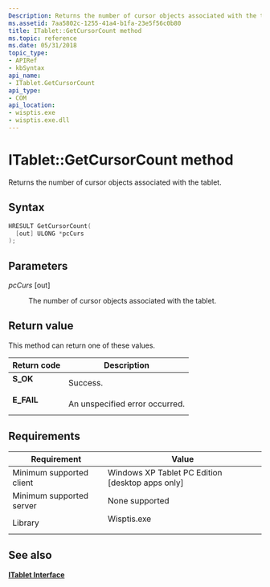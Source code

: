 ```yaml
---
Description: Returns the number of cursor objects associated with the tablet.
ms.assetid: 7aa5802c-1255-41a4-b1fa-23e5f56c0b80
title: ITablet::GetCursorCount method
ms.topic: reference
ms.date: 05/31/2018
topic_type: 
- APIRef
- kbSyntax
api_name: 
- ITablet.GetCursorCount
api_type: 
- COM
api_location: 
- wisptis.exe
- wisptis.exe.dll
---
```


# ITablet::GetCursorCount method

Returns the number of cursor objects associated with the tablet.

## Syntax


```C++
HRESULT GetCursorCount(
  [out] ULONG *pcCurs
);
```



## Parameters

<dl> <dt>

*pcCurs* \[out\]
</dt> <dd>

The number of cursor objects associated with the tablet.

</dd> </dl>

## Return value

This method can return one of these values.



| Return code                                                                            | Description                               |
|----------------------------------------------------------------------------------------|-------------------------------------------|
| <dl> <dt>**S\_OK**</dt> </dl>   | Success.<br/>                       |
| <dl> <dt>**E\_FAIL**</dt> </dl> | An unspecified error occurred.<br/> |



 

## Requirements



| Requirement | Value |
|-------------------------------------|----------------------------------------------------------------------------------------|
| Minimum supported client<br/> | Windows XP Tablet PC Edition \[desktop apps only\]<br/>                          |
| Minimum supported server<br/> | None supported<br/>                                                              |
| Library<br/>                  | <dl> <dt>Wisptis.exe</dt> </dl> |



## See also

<dl> <dt>

[**ITablet Interface**](itablet.md)
</dt> </dl>

 

 




